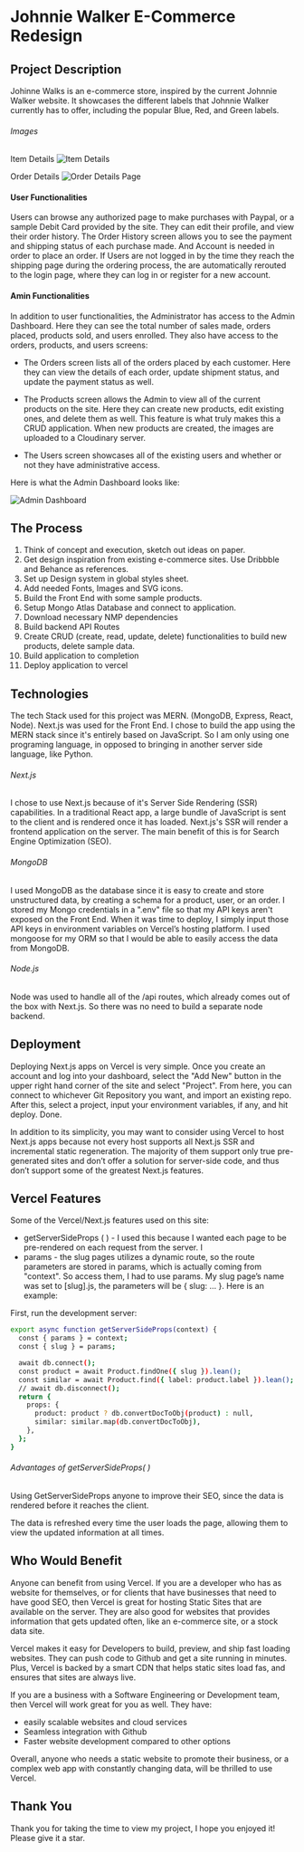 # Johnnie Walker E-Commerce Redesign

## Project Description

Johinne Walks is an e-commerce store, inspired by the current Johnnie Walker website. It showcases the different labels that Johnnie Walker currently has to offer, including the popular Blue, Red, and Green labels.

###### Images

Item Details
![Item Details](https://johnniewalks.com/images/s1.png)

Order Details
![Order Details Page](https://johnniewalks.com/images/s2.png)

#### User Functionalities

Users can browse any authorized page to make purchases with Paypal, or a sample Debit Card provided by the site. They can edit their profile, and view their order history. The Order History screen allows you to see the payment and shipping status of each purchase made. And Account is needed in order to place an order. If Users are not logged in by the time they reach the shipping page during the ordering process, the are automatically rerouted to the login page, where they can log in or register for a new account.

#### Amin Functionalities

In addition to user functionalities, the Administrator has access to the Admin Dashboard. Here they can see the total number of sales made, orders placed, products sold, and users enrolled. They also have access to the orders, products, and users screens:

- The Orders screen lists all of the orders placed by each customer. Here they can view the details of each order, update shipment status, and update the payment status as well.

- The Products screen allows the Admin to view all of the current products on the site. Here they can create new products, edit existing ones, and delete them as well. This feature is what truly makes this a CRUD application. When new products are created, the images are uploaded to a Cloudinary server.

- The Users screen showcases all of the existing users and whether or not they have administrative access.

Here is what the Admin Dashboard looks like:

![Admin Dashboard](https://johnniewalks.com/images/s5.png)

## The Process

1. Think of concept and execution, sketch out ideas on paper.
1. Get design inspiration from existing e-commerce sites. Use Dribbble and Behance as references.
1. Set up Design system in global styles sheet.
1. Add needed Fonts, Images and SVG icons.
1. Build the Front End with some sample products.
1. Setup Mongo Atlas Database and connect to application.
1. Download necessary NMP dependencies
1. Build backend API Routes
1. Create CRUD (create, read, update, delete) functionalities to build new products, delete sample data.
1. Build application to completion
1. Deploy application to vercel

## Technologies

The tech Stack used for this project was MERN. (MongoDB, Express, React, Node). Next.js was used for the Front End. I chose to build the app using the MERN stack since it's entirely based on JavaScript. So I am only using one programing language, in opposed to bringing in another server side language, like Python.

###### Next.js

I chose to use Next.js because of it's Server Side Rendering (SSR) capabilities. In a traditional React app, a large bundle of JavaScript is sent to the client and is rendered once it has loaded. Next.js's SSR will render a frontend application on the server. The main benefit of this is for Search Engine Optimization (SEO).

###### MongoDB

I used MongoDB as the database since it is easy to create and store unstructured data, by creating a schema for a product, user, or an order. I stored my Mongo credentials in a ".env" file so that my API keys aren't exposed on the Front End. When it was time to deploy, I simply input those API keys in environment variables on Vercel’s hosting platform. I used mongoose for my ORM so that I would be able to easily access the data from MongoDB.

###### Node.js

Node was used to handle all of the /api routes, which already comes out of the box with Next.js. So there was no need to build a separate node backend.

## Deployment

Deploying Next.js apps on Vercel is very simple. Once you create an account and log into your dashboard, select the "Add New" button in the upper right hand corner of the site and select "Project". From here, you can connect to whichever Git Repository you want, and import an existing repo. After this, select a project, input your environment variables, if any, and hit deploy. Done.

In addition to its simplicity, you may want to consider using Vercel to host Next.js apps because not every host supports all Next.js SSR and incremental static regeneration. The majority of them support only true pre-generated sites and don’t offer a solution for server-side code, and thus don’t support some of the greatest Next.js features.

## Vercel Features

Some of the Vercel/Next.js features used on this site:

- getServerSideProps ( ) - I used this because I wanted each page to be pre-rendered on each request from the server. I
- params - the slug pages utilizes a dynamic route, so the route parameters are stored in params, which is actually coming from "context". So access them, I had to use params. My slug page’s name was set to [slug].js, the parameters will be { slug: … }. Here is an example:

First, run the development server:

```bash
export async function getServerSideProps(context) {
  const { params } = context;
  const { slug } = params;

  await db.connect();
  const product = await Product.findOne({ slug }).lean();
  const similar = await Product.find({ label: product.label }).lean();
  // await db.disconnect();
  return {
    props: {
      product: product ? db.convertDocToObj(product) : null,
      similar: similar.map(db.convertDocToObj),
    },
  };
}
```

###### Advantages of getServerSideProps( )

Using GetServerSideProps anyone to improve their SEO, since the data is rendered before it reaches the client.

The data is refreshed every time the user loads the page, allowing them to view the updated information at all times.

## Who Would Benefit

Anyone can benefit from using Vercel. If you are a developer who has as website for themselves, or for clients that have businesses that need to have good SEO, then Vercel is great for hosting Static Sites that are available on the server. They are also good for websites that provides information that gets updated often, like an e-commerce site, or a stock data site.

Vercel makes it easy for Developers to build, preview, and ship fast loading websites. They can push code to Github and get a site running in minutes. Plus, Vercel is backed by a smart CDN that helps static sites load fas, and ensures that sites are always live.

If you are a business with a Software Engineering or Development team, then Vercel will work great for you as well. They have:

- easily scalable websites and cloud services
- Seamless integration with Github
- Faster website development compared to other options

Overall, anyone who needs a static website to promote their business, or a complex web app with constantly changing data, will be thrilled to use Vercel.

## Thank You

Thank you for taking the time to view my project, I hope you enjoyed it! Please give it a star.
